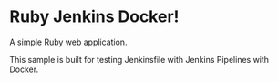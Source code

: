 # Ruby Jenkins Docker!

A simple Ruby web application.

This sample is built for testing Jenkinsfile with Jenkins Pipelines with Docker.